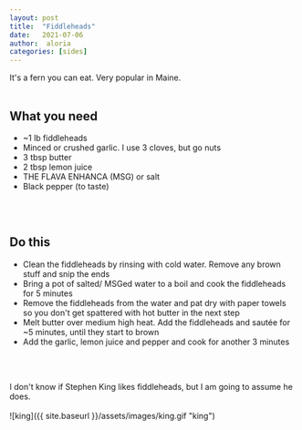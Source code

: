```yaml
---
layout: post
title:  "Fiddleheads"
date:   2021-07-06
author:  aloria
categories: [sides]
---
```

It's a fern you can eat. Very popular in Maine.
<br/>
<br/>

## What you need
* ~1 lb fiddleheads
* Minced or crushed garlic. I use 3 cloves, but go nuts
* 3 tbsp butter
* 2 tbsp lemon juice
* THE FLAVA ENHANCA (MSG) or salt
* Black pepper (to taste)

<br/>
<br/>



## Do this
* Clean the fiddleheads by rinsing with cold water. Remove any brown stuff and snip the ends
* Bring a pot of salted/ MSGed water to a boil and cook the fiddleheads for 5 minutes
* Remove the fiddleheads from the water and pat dry with paper towels so you don't get spattered with hot butter in the next step
* Melt butter over medium high heat. Add the fiddleheads and sautée for ~5 minutes, until they start to brown
* Add the garlic, lemon juice and pepper and cook for another 3 minutes
<br/>
<br/>

I don't know if Stephen King likes fiddleheads, but I am going to assume he does.
<br/>
<br/>
![king]({{ site.baseurl }}/assets/images/king.gif "king")
